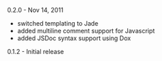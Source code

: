 
0.2.0 - Nov 14, 2011

* switched templating to Jade
* added multiline comment support for Javascript
* added JSDoc syntax support using Dox

0.1.2 - Initial release 
